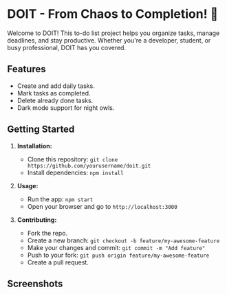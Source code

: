 # DOIT - From Chaos to Completion! 📝

Welcome to DOIT! This to-do list project helps you organize tasks, manage deadlines, and stay productive. Whether you're a developer, student, or busy professional, DOIT has you covered.

## Features

- Create and add daily tasks.
- Mark tasks as completed.
- Delete already done tasks.
- Dark mode support for night owls.

## Getting Started

1. **Installation:**
   - Clone this repository: `git clone https://github.com/yourusername/doit.git`
   - Install dependencies: `npm install`

2. **Usage:**
   - Run the app: `npm start`
   - Open your browser and go to `http://localhost:3000`

3. **Contributing:**
   - Fork the repo.
   - Create a new branch: `git checkout -b feature/my-awesome-feature`
   - Make your changes and commit: `git commit -m "Add feature"`
   - Push to your fork: `git push origin feature/my-awesome-feature`
   - Create a pull request.

## Screenshots

  
